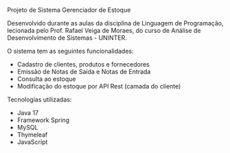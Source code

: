 Projeto de Sistema Gerenciador de Estoque

Desenvolvido durante as aulas da disciplina de Linguagem de Programação, lecionada pelo Prof. Rafael Veiga de Moraes, 
do curso de Análise de Desenvolvimento de Sistemas - UNINTER.

O sistema tem as seguintes funcionalidades: 
- Cadastro de clientes, produtos e fornecedores
- Emissão de Notas de Saída e Notas de Entrada
- Consulta ao estoque
- Modificação do estoque por API Rest (camada do cliente)

Tecnologias utilizadas:
- Java 17
- Framework Spring
- MySQL
- Thymeleaf
- JavaScript